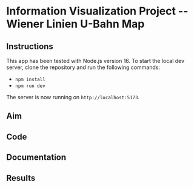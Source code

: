 # Information Visualization Project -- Wiener Linien U-Bahn Map

## Instructions

This app has been tested with Node.js version 16.
To start the local dev server, clone the repository and run the following commands:

- `npm install`
- `npm run dev`

The server is now running on `http://localhost:5173`.

## Aim

## Code

## Documentation

## Results
